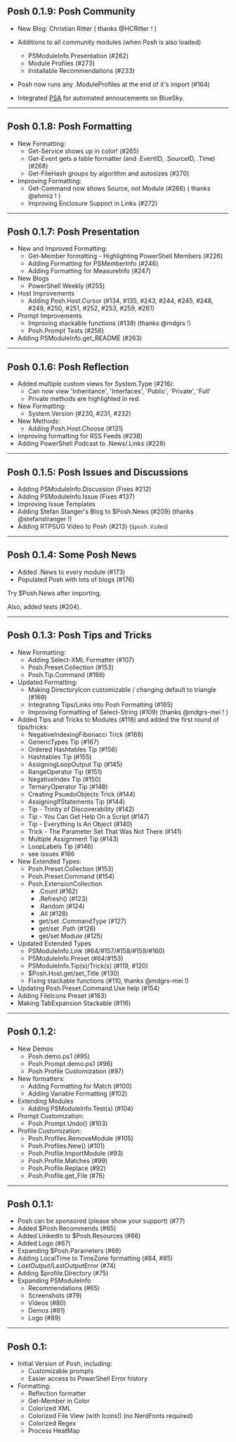 ## Posh 0.1.9: Posh Community

* New Blog: Christian Ritter ( thanks @HCRitter ! )

* Additions to all community modules (when Posh is also loaded)
  * PSModuleInfo.Presentation (#262)
  * Module Profiles (#273)
  * Installable Recommendations (#233)

* Posh now runs any .ModuleProfiles at the end of it's import (#164)

* Integrated [PSA](https://github.com/StartAutomating/PSA) for automated annoucements on BlueSky.

---

## Posh 0.1.8: Posh Formatting

* New Formatting:
  * Get-Service shows up in color! (#265)
  * Get-Event gets a table formatter (and .EventID, .SourceID, .Time) (#268)
  * Get-FileHash groups by algorithm and autosizes (#270)
* Improving Formatting:
  * Get-Command now shows Source, not Module (#266) ( thanks @ehmiiz ! )
  * Improving Enclosure Support in Links (#272)

---

## Posh 0.1.7: Posh Presentation

* New and Improved Formatting:
  * Get-Member formatting - Highlighting PowerShell Members (#226)
  * Adding Formatting for PSMemberInfo (#246)
  * Adding Formatting for MeasureInfo (#247)
* New Blogs
  * PowerShell Weekly (#255)
* Host Improvements
  * Adding Posh.Host.Cursor (#134, #135, #243, #244, #245, #248, #249, #250, #251, #252, #253, #259, #261)
* Prompt Improvements
  * Improving stackable functions (#138) (thanks @mdgrs !)
  * Posh.Prompt Tests (#256)
* Adding PSModuleInfo.get_README (#263)

---

## Posh 0.1.6: Posh Reflection 

* Added multiple custom views for System.Type (#216):
  * Can now view 'Inheritance', 'Interfaces', 'Public', 'Private', 'Full'
  * Private methods are highlighted in red.
* New Formatting:
  * System.Version (#230, #231, #232)
* New Methods:
  * Adding Posh.Host.Choose (#131)
* Improving formatting for RSS Feeds (#238)
* Adding PowerShell Podcast to .News/.Links (#228)

---

## Posh 0.1.5: Posh Issues and Discussions

* Adding PSModuleInfo.Discussion (Fixes #212)
* Adding PSModuleInfo.Issue (Fixes #137)
* Improving Issue Templates
* Adding Stefan Stanger's Blog to $Posh.News (#209) (thanks @stefanstranger !)
* Adding RTPSUG Video to Posh (#213) (`$posh.Video`)

---

## Posh 0.1.4: Some Posh News

* Added .News to every module (#173)
* Populated Posh with lots of blogs (#176)

Try $Posh.News after importing.

Also, added tests (#204).

---

## Posh 0.1.3: Posh Tips and Tricks

* New Formatting:
  * Adding Select-XML Formatter (#107)
  * Posh.Preset.Collection (#153)
  * Posh.Tip.Command (#166)
* Updated Formatting:
  * Making DirectoryIcon customizable / changing default to triangle (#169)
  * Integrating Tips/Links into Posh Formatting (#165)
  * Improving Formatting of Select-String (#109) (thanks @mdgrs-mei ! )
* Added Tips and Tricks to Modules (#118) and added the first round of tips/tricks:
  * NegativeIndexingFibonacci Trick (#168)
  * GenericTypes Tip (#167)
  * Ordered Hashtables Tip (#156)
  * Hashtables Tip (#155)
  * AssigningLoopOutput Tip (#145)
  * RangeOperator Tip (#151)
  * NegativeIndex Tip (#150)
  * TernaryOperator Tip (#148)
  * Creating PsuedoObjects Trick (#144)
  * AssigningIfStatements Tip (#144)
  * Tip - Trinity of Discoverability (#142)
  * Tip - You Can Get Help On a Script (#147)
  * Tip - Everything Is An Object (#140)
  * Trick - The Parameter Set That Was Not There (#141)
  * Multiple Assignment Tip (#143)
  * LoopLabels Tip (#146)
  * see issues #166
* New Extended Types:
  * Posh.Preset.Collection (#153)
  * Posh.Preset.Command (#154)
  * Posh.ExtensionCollection
    * .Count (#162)
    * .Refresh() (#123)
    * .Random (#124)
    * .All (#128)
    * get/set .CommandType (#127)
    * get/set .Path (#126)
    * get/set Module (#125)
* Updated Extended Types
  * PSModuleInfo.Link (#64/#157/#158/#159/#160)
  * PSModuleInfo.Preset (#64/#153)
  * PSModuleInfo.Tip(s)/Trick(s) (#119, #120)
  * $Posh.Host.get/set_Title (#130)
  * Fixing stackable functions (#110, thanks @mdgrs-mei !)
* Updating Posh.Preset.Command.Use help (#154)
* Adding FileIcons Preset (#163)
* Making TabExpansion Stackable (#116)

---

## Posh 0.1.2:

* New Demos
  * Posh.demo.ps1 (#95)
  * Posh.Prompt.demo.ps1 (#96)
  * Posh Profile Customization (#97)
* New formatters:
  * Adding Formatting for Match (#100)
  * Adding Variable Formatting (#102)  
* Extending Modules
  * Adding PSModuleInfo.Test(s) (#104)
* Prompt Customization:
  * Posh.Prompt.Undo() (#103)
* Profile Customization:
  * Posh.Profiles.RemoveModule (#105)
  * Posh.Profiles.New() (#101)
  * Posh.Profile.ImportModule (#93)
  * Posh.Profile.Matches (#99)
  * Posh.Profile.Replace (#92)
  * Posh.Profile.get_File (#76)

---

## Posh 0.1.1:

* Posh can be sponsored (please show your support) (#77)
* Added $Posh.Recommends (#65)
* Added LinkedIn to $Posh.Resources (#66)
* Added Logo (#67)
* Expanding $Posh.Parameters (#68)
* Adding LocalTime to TimeZone formatting (#84, #85)
* $LastOutput/$LastOutputError (#74)
* Adding $profile.Directory (#75)
* Expanding PSModuleInfo
  * Recommendations (#65) 
  * Screenshots (#79)
  * Videos (#80)
  * Demos (#81)
  * Logo (#89)

---

## Posh 0.1:

* Initial Version of Posh, including:
  * Customizable prompts
  * Easier access to PowerShell Error history  
* Formatting:
  * Reflection formatter
  * Get-Member in Color
  * Colorized XML
  * Colorized File View (with Icons!) (no NerdFonts required)
  * Colorized Regex
  * Process HeatMap
